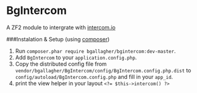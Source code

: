 BgIntercom
==========

A ZF2 module to intergrate with [intercom.io](http://intercom.io)

###Instalation & Setup (using [composer](http://getcomposer.org))
 1. Run `composer.phar require bgallagher/bgintercom:dev-master`.
 2. Add `BgIntercom` to your `application.config.php`.
 3. Copy the distributed config file from `vendor/bgallagher/BgIntercom/config/BgIntercom.config.php.dist` to `config/autoload/BgIntercom.config.php` and fill in your `app_id`.
 4. print the view helper in your layout `<?= $this->intercom() ?>`
